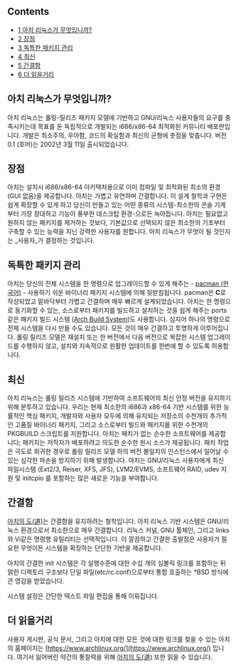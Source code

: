 ## Contents

*   [1 아치 리눅스가 무엇입니까?](#.EC.95.84.EC.B9.98_.EB.A6.AC.EB.88.85.EC.8A.A4.EA.B0.80_.EB.AC.B4.EC.97.87.EC.9E.85.EB.8B.88.EA.B9.8C.3F)
*   [2 장점](#.EC.9E.A5.EC.A0.90)
*   [3 독특한 패키지 관리](#.EB.8F.85.ED.8A.B9.ED.95.9C_.ED.8C.A8.ED.82.A4.EC.A7.80_.EA.B4.80.EB.A6.AC)
*   [4 최신](#.EC.B5.9C.EC.8B.A0)
*   [5 간결함](#.EA.B0.84.EA.B2.B0.ED.95.A8)
*   [6 더 읽을거리](#.EB.8D.94_.EC.9D.BD.EC.9D.84.EA.B1.B0.EB.A6.AC)

## 아치 리눅스가 무엇입니까?

아치 리눅스는 롤링-릴리즈 패키지 모델에 기반하고 GNU/리눅스 사용자들의 요구를 충족시키는데 목표를 둔 독립적으로 개발되는 i686/x86-64 최적화된 커뮤니티 배포판입니다. 개발은 최소주의, 우아함, 코드의 확실함과 최신의 균형에 촛점을 맞춥니다. 버전 0.1 (호머)는 2002년 3월 11일 출시되었습니다.

## 장점

아치는 설치시 i686/x86-64 아키텍처용으로 이미 컴파일 및 최적화된 최소의 환경(GUI 없음)을 제공합니다. 아치는 가볍고 유연하며 간결합니다. 이 설계 철학과 구현은 쉽게 확장할 수 있게 하고 당신이 만들고 있는 어떤 종류의 시스템-최소한의 콘솔 기계부터 가장 장대하고 기능이 풍부한 데스크탑 환경-으로든 녹아듭니다. 아치는 필요없고 원하지 않는 패키지를 제거하는 것보다, 기본값으로 선택되지 않은 최소한의 기초부터 구축할 수 있는 능력을 지닌 강력한 사용자를 원합니다. 아치 리눅스가 무엇이 될 것인지는 _사용자_가 결정하는 것입니다.

## 독특한 패키지 관리

아치는 당신의 전체 시스템을 한 명령으로 업그레이드할 수 있게 해주는 - [pacman (한국어)](/index.php/Pacman_(%ED%95%9C%EA%B5%AD%EC%96%B4) "Pacman (한국어)") - 사용하기 쉬운 바이너리 패키지 시스템에 의해 뒷받침됩니다. pacman은 **C**로 작성되었고 밑바닥부터 가볍고 간결하며 매우 빠르게 설계되었습니다. 아치는 한 명령으로 동기화할 수 있는, 소스로부터 패키지를 빌드하고 설치하는 것을 쉽게 해주는 ports 같은 패키지 빌드 시스템 ([Arch Build System](/index.php/Arch_Build_System "Arch Build System"))도 사용합니다. 심지어 하나의 명령으로 전체 시스템을 다시 만들 수도 있습니다. 모든 것이 매우 간결하고 투명하게 이루어집니다. 롤링 릴리즈 모델은 재설치 또는 한 버전에서 다음 버전으로 복잡한 시스템 업그레이드를 수행하지 않고, 설치와 지속적으로 원활한 업데이트를 한번에 할 수 있도록 허용합니다.

## 최신

아치 리눅스는 롤링 릴리즈 시스템에 기반하여 소프트웨어의 최신 안정 버전을 유지하기 위해 분투하고 있습니다. 우리는 현재 최소한의 i686과 x86-64 기반 시스템를 위한 능률적인 핵심 패키지, 개발자와 사용자 모두에 의해 유지되는 저장소의 수천개의 추가적인 고품질 바이너리 패키지, 그리고 소스로부터 빌드와 패키지를 위한 수천개의 PKGBUILD 스크립트를 지원합니다. 아치는 패치가 없는 순수한 소프트웨어를 제공합니다; 패키지는 저작자가 배포하려고 의도한 순수한 원시 소스가 제공됩니다. 패치 작업은 극도로 희귀한 경우로 롤링 릴리즈 모델 하의 버전 불일치의 인스턴스에서 일어날 수 있는 심각한 파손을 방지하기 위해 발생합니다. 아치는 GNU/리눅스 사용자에게 최신 파일시스템 (Ext2/3, Reiser, XFS, JFS), LVM2/EVMS, 소프트웨어 RAID, udev 지원 및 initcpio 를 포함하는 많은 새로운 기능을 부여합니다.

## 간결함

[아치의 도(道)](/index.php/The_Arch_Way_(%ED%95%9C%EA%B5%AD%EC%96%B4) "The Arch Way (한국어)")는 간결함을 유지하려는 철학입니다. 아치 리눅스 기반 시스템은 GNU/리눅스 환경으로서 최소한으로 매우 간결합니다. 리눅스 커널, GNU 툴체인, 그리고 links와 Vi같은 명령행 유틸리티는 선택적입니다. 이 깔끔하고 간결한 출발점은 사용자가 필요한 무엇이든 시스템을 확장하는 단단한 기반을 제공합니다.

아치의 간결한 init 시스템은 각 실행수준에 대한 수십 개의 심볼릭 링크를 포함하는 뒤얽힌 디렉토리 구조보다 단일 파일(etc/rc.conf)으로부터 통합 호출하는 *BSD 방식에 큰 영감을 받았습니다.

시스템 설정은 간단한 텍스트 파일 편집을 통해 이뤄집니다.

## 더 읽을거리

사용자 게시판, 공식 문서, 그리고 아치에 대한 모든 것에 대한 링크를 찾을 수 있는 아치의 홈페이지는 [https://www.archlinux.org/](https://www.archlinux.org/) 입니다. 여기서 잃어버린 약간의 통찰력을 위해 [아치의 도(道)](/index.php/The_Arch_Way_(%ED%95%9C%EA%B5%AD%EC%96%B4) "The Arch Way (한국어)") 또한 읽을 수 있습니다.